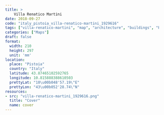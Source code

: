 ```yaml
---
title: > 
    Villa Renatico Martini
date: 2018-09-27
code: "italy_pistoia_villa-renatico-martini_1929616"
tags: ["villa-renatico-martini", "map", "architecture", "buildings", "Pistoia", "Italy"]
categories: ["Maps"]
draft: false
format:
  width: 210
  height: 297
  unit: 'mm'
location:
  place: "Pistoia"
  country: "Italy"
  latitude: 43.87465102592765
  longitude: 10.815888388610503
  prettyLat: "10\u00b048'57.19\"E"
  prettyLon: "43\u00b052'28.74\"N"
resources:
- src: "villa-renatico-martini_1929616.png"
  title: "Cover"
  name: cover
---
```

